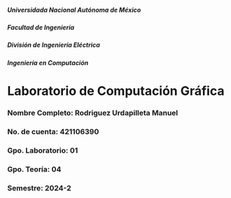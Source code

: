 ##### Universidada Nacional Autónoma de México
##### Facultad de Ingeniería
##### División de Ingeniería Eléctrica
##### Ingeniería en Computación

# Laboratorio de Computación Gráfica

### Nombre Completo: Rodriguez Urdapilleta Manuel
### No. de cuenta: 421106390
### Gpo. Laboratorio: 01
### Gpo. Teoría: 04
### Semestre: 2024-2
